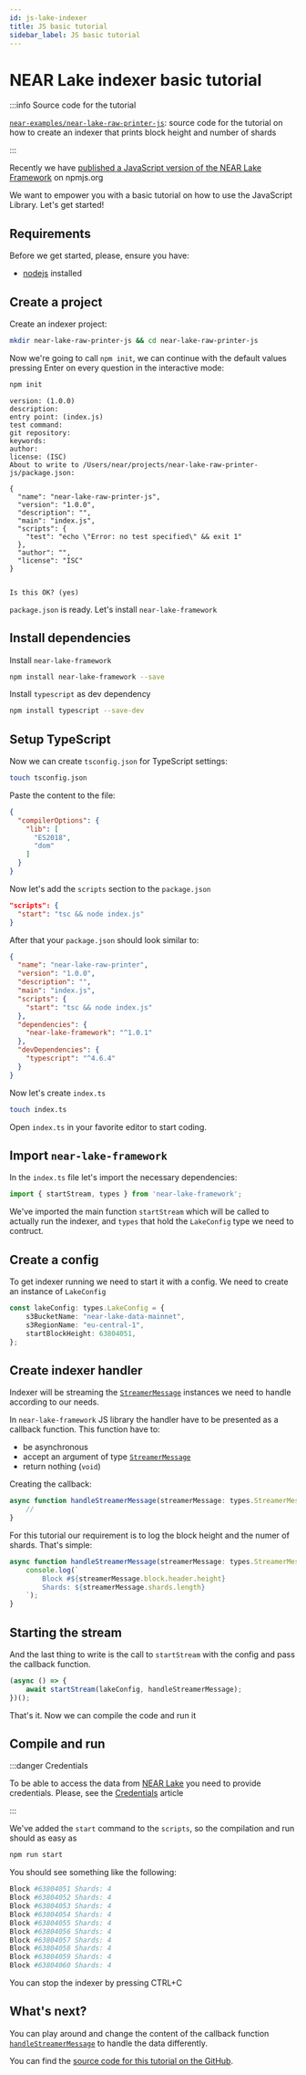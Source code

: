 ```yaml
---
id: js-lake-indexer
title: JS basic tutorial
sidebar_label: JS basic tutorial
---
```


# NEAR Lake indexer basic tutorial

:::info Source code for the tutorial

[`near-examples/near-lake-raw-printer-js`](https://github.com/near-examples/near-lake-raw-printer-js): source code for the tutorial on how to create an indexer that prints block height and number of shards

:::

Recently we have [published a JavaScript version of the NEAR Lake Framework](https://www.npmjs.com/package/near-lake-framework) on npmjs.org

We want to empower you with a basic tutorial on how to use the JavaScript Library. Let's get started!

## Requirements

Before we get started, please, ensure you have:

- [nodejs](https://nodejs.org/en/download/) installed

## Create a project

Create an indexer project:

```bash
mkdir near-lake-raw-printer-js && cd near-lake-raw-printer-js
```

Now we're going to call `npm init`, we can continue with the default values pressing Enter on every question in the interactive mode:

```bash
npm init
```

```
version: (1.0.0)
description:
entry point: (index.js)
test command:
git repository:
keywords:
author:
license: (ISC)
About to write to /Users/near/projects/near-lake-raw-printer-js/package.json:

{
  "name": "near-lake-raw-printer-js",
  "version": "1.0.0",
  "description": "",
  "main": "index.js",
  "scripts": {
    "test": "echo \"Error: no test specified\" && exit 1"
  },
  "author": "",
  "license": "ISC"
}


Is this OK? (yes)
```

`package.json` is ready. Let's install `near-lake-framework`

## Install dependencies

Install `near-lake-framework`

```bash
npm install near-lake-framework --save
```

Install `typescript` as dev dependency

```bash
npm install typescript --save-dev
```

## Setup TypeScript

Now we can create `tsconfig.json` for TypeScript settings:

```bash
touch tsconfig.json
```

Paste the content to the file:

```json title=tsconfig.json
{
  "compilerOptions": {
    "lib": [
      "ES2018",
      "dom"
    ]
  }
}
```

Now let's add the `scripts` section to the `package.json`

```json
"scripts": {
  "start": "tsc && node index.js"
}
```

After that your `package.json` should look similar to:

```json title=package.json
{
  "name": "near-lake-raw-printer",
  "version": "1.0.0",
  "description": "",
  "main": "index.js",
  "scripts": {
    "start": "tsc && node index.js"
  },
  "dependencies": {
    "near-lake-framework": "^1.0.1"
  },
  "devDependencies": {
    "typescript": "^4.6.4"
  }
}
```

Now let's create `index.ts`

```bash
touch index.ts
```

Open `index.ts` in your favorite editor to start coding.

## Import `near-lake-framework`

In the `index.ts` file let's import the necessary dependencies:

```ts
import { startStream, types } from 'near-lake-framework';
```

We've imported the main function `startStream` which will be called to actually run the indexer, and `types` that hold the `LakeConfig` type we need to contruct.

## Create a config

To get indexer running we need to start it with a config. We need to create an instance of `LakeConfig`

```ts
const lakeConfig: types.LakeConfig = {
    s3BucketName: "near-lake-data-mainnet",
    s3RegionName: "eu-central-1",
    startBlockHeight: 63804051,
};
```

## Create indexer handler

Indexer will be streaming the [`StreamerMessage`](/build/data-infrastructure/lake-data-structures/toc) instances we need to handle according to our needs.

In `near-lake-framework` JS library the handler have to be presented as a callback function. This function have to:

- be asynchronous
- accept an argument of type [`StreamerMessage`](/build/data-infrastructure/lake-data-structures/toc)
- return nothing (`void`)

Creating the callback:

```ts
async function handleStreamerMessage(streamerMessage: types.StreamerMessage): Promise<void> {
    //
}
```

For this tutorial our requirement is to log the block height and the numer of shards. That's simple:

```ts
async function handleStreamerMessage(streamerMessage: types.StreamerMessage): Promise<void> {
    console.log(`
        Block #${streamerMessage.block.header.height}
        Shards: ${streamerMessage.shards.length}
    `);
}
```

## Starting the stream

And the last thing to write is the call to `startStream` with the config and pass the callback function.

```ts
(async () => {
    await startStream(lakeConfig, handleStreamerMessage);
})();
```

That's it. Now we can compile the code and run it

## Compile and run

:::danger Credentials

To be able to access the data from [NEAR Lake](/tools/realtime#near-lake-indexer) you need to provide credentials. Please, see the [Credentials](credentials.md) article

:::

We've added the `start` command to the `scripts`, so the compilation and run should as easy as

```bash
npm run start
```

You should see something like the following:

```bash
Block #63804051 Shards: 4
Block #63804052 Shards: 4
Block #63804053 Shards: 4
Block #63804054 Shards: 4
Block #63804055 Shards: 4
Block #63804056 Shards: 4
Block #63804057 Shards: 4
Block #63804058 Shards: 4
Block #63804059 Shards: 4
Block #63804060 Shards: 4
```

You can stop the indexer by pressing CTRL+C

## What's next?

You can play around and change the content of the callback function [`handleStreamerMessage`](#create-indexer-handler) to handle the data differently.

You can find the [source code for this tutorial on the GitHub](https://github.com/near-examples/near-lake-raw-printer-js).
